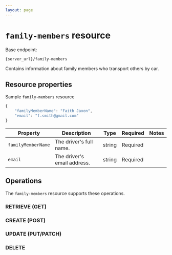 ```yaml
---
layout: page
---
```


# `family-members` resource

Base endpoint:

```shell
{server_url}/family-members
```

Contains information about family members who transport others by car.

## Resource properties

Sample `family-members` resource

```js
{
    "familyMemberName": "Faith Jaxon",
    "email": "f.smith@gmail.com"
}
```

| Property | Description | Type | Required | Notes |
| -------------- | ------ | ------------ |------------ |------------ |
| `familyMemberName` | The driver's full name. | string | Required |  |
| `email` | The driver's email address. | string | Required |  |

## Operations

The `family-members` resource supports these operations.

### RETRIEVE (GET)

### CREATE (POST)

### UPDATE (PUT/PATCH)

### DELETE
